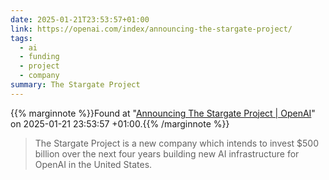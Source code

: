 ```yaml
---
date: 2025-01-21T23:53:57+01:00
link: https://openai.com/index/announcing-the-stargate-project/
tags:
  - ai
  - funding
  - project
  - company
summary: The Stargate Project
---
```

{{% marginnote %}}Found at "[Announcing The Stargate Project | OpenAI](https://web.archive.org/web/20250121235357/https://openai.com/index/announcing-the-stargate-project/)" on 2025-01-21 23:53:57 +01:00.{{% /marginnote %}}

> The Stargate Project is a new company which intends to invest $500 billion over the next four years building new AI infrastructure for OpenAI in the United States.